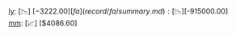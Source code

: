 [ly](record/ly/summary.md): [📉] [$-3222.00]  
[fa](record/fa/summary.md): [📉] [$-915000.00]  
[mm](record/mm/summary.md): [📈] [$4086.60]  
